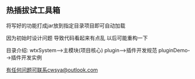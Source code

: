 ## 热插拔试工具箱
将写好的功能打成jar放到指定目录项目即可自动加载

因为初始时设计问题 导致代码看起来有点乱 以后可能重构一下

目录介绍:
wtxSystem-->主模块(项目核心)
plugin-->插件开发规范
pluginDemo-->插件开发实例

有任何问题可联系cwsya@outlook.com